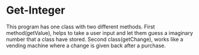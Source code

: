 # Get-Integer
This program has one class with two different methods. First method(getValue), helps to take a user input and let them guess a imaginary number that a class have stored. Second class(getChange), works like a vending machine where a change is given back after a purchase. 
